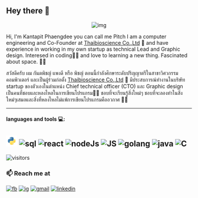 ## Hey there 👋

<p align="center">
  <img src="https://raw.githubusercontent.com/abhisheknaiidu/abhisheknaiidu/master/code.gif" alt="img" width="500"/>
</p>

Hi, I'm Kantapit Phaengdee you can call me Pitch 
I am a computer engineering and Co-Founder at [Thaibioscience Co.,Ltd](https://dna-center.thaibioscience.com/) 🥩 and have experience in working in my own startup as technical Lead and Graphic design. Interesed in coding👨‍💻 and love to learning a new thing. Fascinated about space. 🤖🚀

สวัสดีครับ ผม กันตพิชญ์ แพงดี หรือ พิชญ์ ตอนนี้กำลังศึกษาระดับปริญญาตรีในสาขาวิศวกรรมคอมพิวเตอร์ และเป็นผู้ร่วมก่อตั้ง [Thaibioscience Co.,Ltd](https://dna-center.thaibioscience.com/)  🥩  มีประสบการณ์ทำงานในบริษัท startup ของตัวเองในตำแหน่ง Chief technical officer (CTO) และ Graphic design เป็นคนที่ชอบและหลงไหลในการเขียนโปรแกรม👨‍💻 ชอบที่จะเรียนรู้สิ่งใหม่ๆ ชอบที่จะลองทำในสิ่งใหม่ๆเสมอและสิ่งที่หลงไหลไม่แพ้การเขียนโปรแกรมคืออวกาศ 🤖🚀

---
#### languages and tools 💻:
<img src="https://raw.githubusercontent.com/github/explore/80688e429a7d4ef2fca1e82350fe8e3517d3494d/topics/python/python.png" alt="python" width="30"/> <img src="https://user-images.githubusercontent.com/46065565/190415050-fb8ad1a2-4a8c-463c-b404-6bd629021d3a.png" alt="sql" width="30"/> <img src="https://user-images.githubusercontent.com/46065565/190415436-25f7cab2-b9da-437a-a06b-6202021c2f6b.png" alt="react" width="30"/> <img src="https://user-images.githubusercontent.com/46065565/190416453-8869c0fc-2220-4e10-bb08-03239cfc412c.png" alt="nodeJs" width="30"/> <img src="https://user-images.githubusercontent.com/46065565/190415480-a8e69325-7f2c-486a-ac3e-044b252a99e1.png" alt="JS" width="30"/> <img src="https://user-images.githubusercontent.com/46065565/190416644-594038e8-63c1-4a79-89c7-1f9d5e149e29.png" alt="golang" width="60"/> <img src="https://user-images.githubusercontent.com/46065565/190416710-1f5fd8f4-7a55-4a56-a9cc-7be0222655f6.png" alt="java" width="60"/> <img src="https://user-images.githubusercontent.com/46065565/190417427-e95cc01c-5429-405b-b6cb-1dc195797c09.png" alt="C" width="30"/>
---
![visitors](https://komarev.com/ghpvc/?username=kantapit123&color=brightgreen)

### 📫 Reach me at
[<img src="https://user-images.githubusercontent.com/46065565/190419854-16e561a6-f8c8-4000-bded-c70d94e1f10f.png" alt="fb" width="40"/>](https://www.facebook.com/pitchty/) [<img src="https://user-images.githubusercontent.com/46065565/190420288-21089596-ca6d-44c4-89fd-3738c54c7515.png" alt="ig" width="40"/>](https://www.instagram.com/pitch.kantapit/) [<img src="https://user-images.githubusercontent.com/46065565/190420786-774b74e0-32c4-4312-b869-5b33cceb1f54.png" alt="gmail" width="40"/>](kantapit9@gmail.com) [<img src="https://user-images.githubusercontent.com/46065565/190420922-a0819218-7957-43bf-8ee0-67c61914ccce.png" alt="linkedin" width="40"/>]()




<!--
**kantapit123/kantapit123** is a ✨ _special_ ✨ repository because its `README.md` (this file) appears on your GitHub profile.

Here are some ideas to get you started:

- 🔭 I’m currently working on ...
- 🌱 I’m currently learning ...
- 👯 I’m looking to collaborate on ...
- 🤔 I’m looking for help with ...
- 💬 Ask me about ...
- 📫 How to reach me: ...
- 😄 Pronouns: ...
- ⚡ Fun fact: ...
update my github profile
-->
